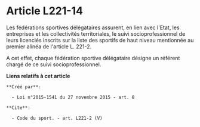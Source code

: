 # Article L221-14

Les fédérations sportives délégataires assurent, en lien avec l'Etat, les entreprises et les collectivités territoriales, le
suivi socioprofessionnel de leurs licenciés inscrits sur la liste des sportifs de haut niveau mentionnée au premier alinéa de
l'article L. 221-2. 

A cet effet, chaque fédération sportive délégataire désigne un référent chargé de ce suivi socioprofessionnel.

**Liens relatifs à cet article**

	**Créé par**:

	  - Loi n°2015-1541 du 27 novembre 2015 - art. 8

	**Cite**:

	  - Code du sport. - art. L221-2 (V)
